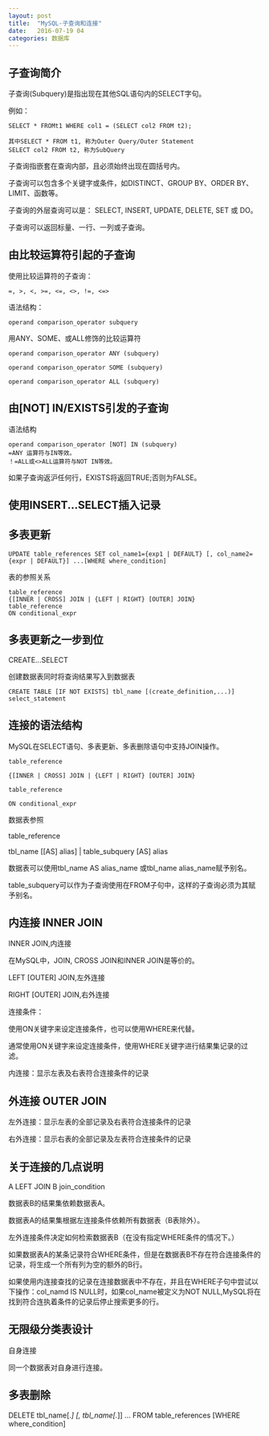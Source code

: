 ```yaml
---
layout: post
title:  "MySQL-子查询和连接"
date:   2016-07-19 04
categories: 数据库
---
```






## 子查询简介 ##

子查询(Subquery)是指出现在其他SQL语句内的SELECT字句。

例如：

	SELECT * FROMt1 WHERE col1 = (SELECT col2 FROM t2);
	
	其中SELECT * FROM t1, 称为Outer Query/Outer Statement
	SELECT col2 FROM t2, 称为SubQuery

子查询指嵌套在查询内部，且必须始终出现在圆括号内。

子查询可以包含多个关键字或条件，如DISTINCT、GROUP BY、ORDER BY、LIMIT、函数等。

子查询的外层查询可以是： SELECT, INSERT, UPDATE, DELETE, SET 或 DO。

子查询可以返回标量、一行、一列或子查询。

## 由比较运算符引起的子查询 ##

使用比较运算符的子查询：

	=, >, <, >=, <=, <>, !=, <=>

语法结构：

	operand comparison_operator subquery

用ANY、SOME、或ALL修饰的比较运算符

	operand comparison_operator ANY (subquery)
	
	operand comparison_operator SOME (subquery)
	
	operand comparison_operator ALL (subquery)

## 由[NOT] IN/EXISTS引发的子查询 ##

语法结构

	operand comparison_operator [NOT] IN (subquery)
	=ANY 运算符与IN等效。
	！=ALL或<>ALL运算符与NOT IN等效。


如果子查询返沪任何行，EXISTS将返回TRUE;否则为FALSE。

## 使用INSERT...SELECT插入记录 ##

## 多表更新 ##

	UPDATE table_references SET col_name1={exp1 | DEFAULT} [, col_name2={expr | DEFAULT}] ...[WHERE where_condition]

表的参照关系

	table_reference
	{[INNER | CROSS] JOIN | {LEFT | RIGHT} [OUTER] JOIN}
	table_reference
	ON conditional_expr

## 多表更新之一步到位 ##

CREATE...SELECT

创建数据表同时将查询结果写入到数据表

	CREATE TABLE [IF NOT EXISTS] tbl_name [(create_definition,...)] select_statement


## 连接的语法结构 ##

MySQL在SELECT语句、多表更新、多表删除语句中支持JOIN操作。

	table_reference
	
	{[INNER | CROSS] JOIN | {LEFT | RIGHT} [OUTER] JOIN}
	
	table_reference
	
	ON conditional_expr

数据表参照

table_reference

tbl_name [[AS] alias] | table_subquery [AS] alias

数据表可以使用tbl_name AS alias_name 或tbl_name alias_name赋予别名。

table_subquery可以作为子查询使用在FROM子句中，这样的子查询必须为其赋予别名。

## 内连接 INNER JOIN ##

INNER JOIN,内连接

在MySQL中，JOIN, CROSS JOIN和INNER JOIN是等价的。

LEFT [OUTER] JOIN,左外连接

RIGHT [OUTER] JOIN,右外连接

连接条件：

使用ON关键字来设定连接条件，也可以使用WHERE来代替。

通常使用ON关键字来设定连接条件，使用WHERE关键字进行结果集记录的过滤。

内连接：显示左表及右表符合连接条件的记录

## 外连接 OUTER JOIN ##

左外连接：显示左表的全部记录及右表符合连接条件的记录

右外连接：显示右表的全部记录及左表符合连接条件的记录

## 关于连接的几点说明 ##

A LEFT JOIN B join_condition

数据表B的结果集依赖数据表A。

数据表A的结果集根据左连接条件依赖所有数据表（B表除外）。

左外连接条件决定如何检索数据表B（在没有指定WHERE条件的情况下。）

如果数据表A的某条记录符合WHERE条件，但是在数据表B不存在符合连接条件的记录，将生成一个所有列为空的额外的B行。

如果使用内连接查找的记录在连接数据表中不存在，并且在WHERE子句中尝试以下操作：col_namd IS NULL时，如果col_name被定义为NOT NULL,MySQL将在找到符合连执着条件的记录后停止搜索更多的行。

## 无限级分类表设计 ##

自身连接

同一个数据表对自身进行连接。

## 多表删除 ##

DELETE tbl_name[.*] [, tbl_name[.*]] ... FROM table_references [WHERE where_condition]

